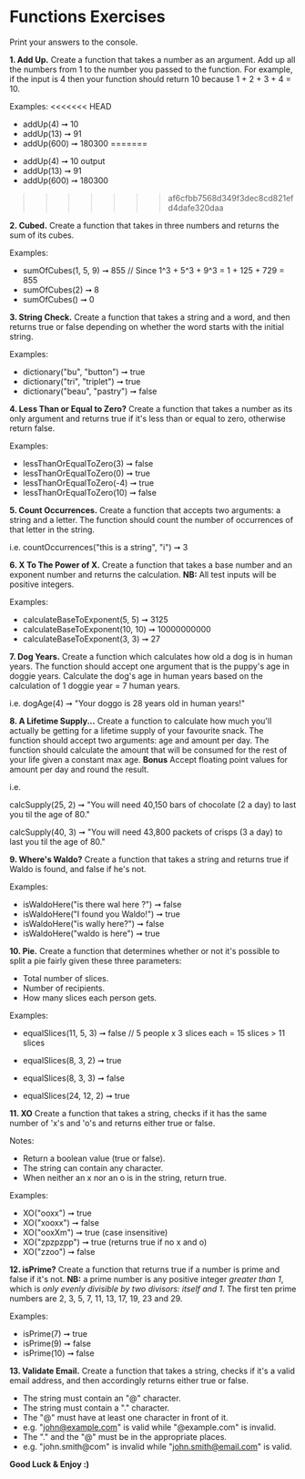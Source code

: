 # Functions Exercises

Print your answers to the console.

**1. Add Up.**
Create a function that takes a number as an argument. Add up all the numbers from 1 to the number you passed to the function. For example, if the input is 4 then your function should return 10 because 1 + 2 + 3 + 4 = 10.

Examples:
<<<<<<< HEAD

- addUp(4) ➞ 10
- addUp(13) ➞ 91
- addUp(600) ➞ 180300
=======
* addUp(4) ➞ 10 output
* addUp(13) ➞ 91
* addUp(600) ➞ 180300
>>>>>>> af6cfbb7568d349f3dec8cd821efd4dafe320daa

**2. Cubed.**
Create a function that takes in three numbers and returns the sum of its cubes.

Examples:

- sumOfCubes(1, 5, 9) ➞ 855 // Since 1^3 + 5^3 + 9^3 = 1 + 125 + 729 = 855
- sumOfCubes(2) ➞ 8
- sumOfCubes() ➞ 0

**3. String Check.**
Create a function that takes a string and a word, and then returns true or false depending on whether the word starts with the initial string.

Examples:

- dictionary("bu", "button") ➞ true
- dictionary("tri", "triplet") ➞ true
- dictionary("beau", "pastry") ➞ false

**4. Less Than or Equal to Zero?**
Create a function that takes a number as its only argument and returns true if it's less than or equal to zero, otherwise return false.

Examples:

- lessThanOrEqualToZero(3) ➞ false
- lessThanOrEqualToZero(0) ➞ true
- lessThanOrEqualToZero(-4) ➞ true
- lessThanOrEqualToZero(10) ➞ false

**5. Count Occurrences.**
Create a function that accepts two arguments: a string and a letter. The function should count the number of occurrences of that letter in the string.

i.e.
countOccurrences("this is a string", "i") ➞ 3

**6. X To The Power of X.**
Create a function that takes a base number and an exponent number and returns the calculation. **NB:** All test inputs will be positive integers.

Examples:

- calculateBaseToExponent(5, 5) ➞ 3125
- calculateBaseToExponent(10, 10) ➞ 10000000000
- calculateBaseToExponent(3, 3) ➞ 27

**7. Dog Years.**
Create a function which calculates how old a dog is in human years. The function should accept one argument that is the puppy's age in doggie years. Calculate the dog's age in human years based on the calculation of 1 doggie year = 7 human years.

i.e.
dogAge(4) ➞ "Your doggo is 28 years old in human years!"

**8. A Lifetime Supply...**
Create a function to calculate how much you'll actually be getting for a lifetime supply of your favourite snack. The function should accept two arguments: age and amount per day. The function should calculate the amount that will be consumed for the rest of your life given a constant max age. **Bonus** Accept floating point values for amount per day and round the result.

i.e.

calcSupply(25, 2) ➞ "You will need 40,150 bars of chocolate (2 a day) to last you til the age of 80."

calcSupply(40, 3) ➞ "You will need 43,800 packets of crisps (3 a day) to last you til the age of 80."

**9. Where's Waldo?**
Create a function that takes a string and returns true if Waldo is found, and false if he's not.

Examples:

- isWaldoHere("is there wal here ?") ➞ false
- isWaldoHere("I found you Waldo!") ➞ true
- isWaldoHere("is wally here?") ➞ false
- isWaldoHere("waldo is here") ➞ true

**10. Pie.**
Create a function that determines whether or not it's possible to split a pie fairly given these three parameters:

- Total number of slices.
- Number of recipients.
- How many slices each person gets.

Examples:

- equalSlices(11, 5, 3) ➞ false // 5 people x 3 slices each = 15 slices > 11 slices

- equalSlices(8, 3, 2) ➞ true
- equalSlices(8, 3, 3) ➞ false
- equalSlices(24, 12, 2) ➞ true

**11. XO**
Create a function that takes a string, checks if it has the same number of 'x's and 'o's and returns either true or false.

Notes:

- Return a boolean value (true or false).
- The string can contain any character.
- When neither an x nor an o is in the string, return true.

Examples:

- XO("ooxx") ➞ true
- XO("xooxx") ➞ false
- XO("ooxXm") ➞ true (case insensitive)
- XO("zpzpzpp") ➞ true (returns true if no x and o)
- XO("zzoo") ➞ false

**12. isPrime?**
Create a function that returns true if a number is prime and false if it's not. **NB:** a prime number is any positive integer _greater than 1_, which is _only evenly divisible by two divisors: itself and 1_. The first ten prime numbers are 2, 3, 5, 7, 11, 13, 17, 19, 23 and 29.

Examples:

- isPrime(7) ➞ true
- isPrime(9) ➞ false
- isPrime(10) ➞ false

**13. Validate Email.**
Create a function that takes a string, checks if it's a valid email address, and then accordingly returns either true or false.

- The string must contain an "@" character.
- The string must contain a "." character.
- The "@" must have at least one character in front of it.
- e.g. "john@example.com" is valid while "@example.com" is invalid.
- The "." and the "@" must be in the appropriate places.
- e.g. "john.smith@com" is invalid while "john.smith@email.com" is valid.

**Good Luck & Enjoy :)**
